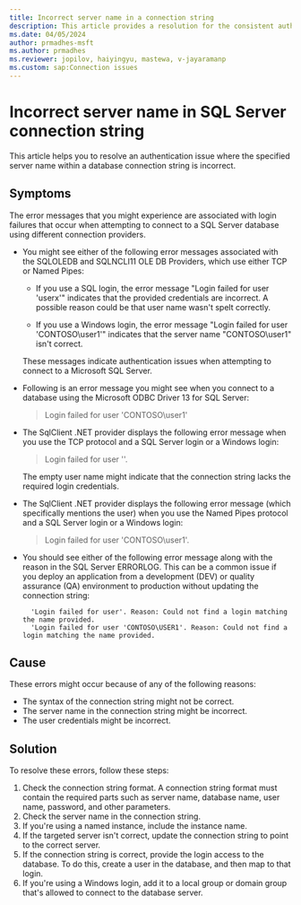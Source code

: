 ```yaml
---
title: Incorrect server name in a connection string
description: This article provides a resolution for the consistent authentication issue where a specified server name isn't correct in a connection string.
ms.date: 04/05/2024
author: prmadhes-msft
ms.author: prmadhes
ms.reviewer: jopilov, haiyingyu, mastewa, v-jayaramanp
ms.custom: sap:Connection issues
---
```


# Incorrect server name in SQL Server connection string

This article helps you to resolve an authentication issue where the specified server name within a database connection string is incorrect.

## Symptoms

The error messages that you might experience are associated with login failures that occur when attempting to connect to a SQL Server database using different connection providers.

- You might see either of the following error messages associated with the SQLOLEDB and SQLNCLI11 OLE DB Providers, which use either TCP or Named Pipes:

  - If you use a SQL login, the error message "Login failed for user 'userx'" indicates that the provided credentials are incorrect. A possible reason could be that user name wasn't spelt correctly.

  - If you use a Windows login, the error message "Login failed for user 'CONTOSO\user1'" indicates that the server name "CONTOSO\user1" isn't correct.

   These messages indicate authentication issues when attempting to connect to a Microsoft SQL Server.

- Following is an error message you might see when you connect to a database using the Microsoft ODBC Driver 13 for SQL Server:

  > Login failed for user 'CONTOSO\user1'

- The SqlClient .NET provider displays the following error message when you use the TCP protocol and a SQL Server login or a Windows login:

  > Login failed for user ''.

  The empty user name might indicate that the connection string lacks the required login credentials.

- The SqlClient .NET provider displays the following error message (which specifically mentions the user) when you use the Named Pipes protocol and a SQL Server login or a Windows login:

  > Login failed for user 'CONTOSO\user1'.

- You should see either of the following error message along with the reason in the SQL Server ERRORLOG. This can be a common issue if you deploy an application from a development (DEV) or quality assurance (QA) environment to production without updating the connection string:

  ```output
    'Login failed for user'. Reason: Could not find a login matching the name provided.
    'Login failed for user 'CONTOSO\USER1'. Reason: Could not find a login matching the name provided.
  ```

## Cause

These errors might occur because of any of the following reasons:

- The syntax of the connection string might not be correct.
- The server name in the connection string might be incorrect.
- The user credentials might be incorrect.

## Solution

To resolve these errors, follow these steps:

1. Check the connection string format. A connection string format must contain the required parts such as server name, database name, user name, password, and other parameters.
1. Check the server name in the connection string.
1. If you're using a named instance, include the instance name.
1. If the targeted server isn't correct, update the connection string to point to the correct server.
1. If the connection string is correct, provide the login access to the database. To do this, create a user in the database, and then map to that login.
1. If you're using a Windows login, add it to a local group or domain group that's allowed to connect to the database server.
